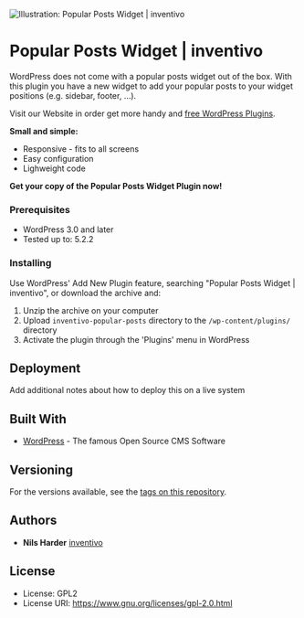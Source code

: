![Illustration: Popular Posts Widget | inventivo](https://ps.w.org/add-swf-support-for-media-uploader-inventivo/assets/banner-772x250.png?rev=1953069)

# Popular Posts Widget | inventivo

WordPress does not come with a popular posts widget out of the box. With this plugin you have a new widget to add your popular posts to your widget positions (e.g. sidebar, footer, ...).

Visit our Website in order get more handy and <a href="https://www.inventivo.de/wordpress-agentur/wordpress-plugins">free WordPress Plugins</a>.

**Small and simple:**
* Responsive - fits to all screens
* Easy configuration
* Lighweight code

**Get your copy of the Popular Posts Widget Plugin now!**

### Prerequisites

* WordPress 3.0 and later
* Tested up to: 5.2.2 

### Installing

Use WordPress' Add New Plugin feature, searching "Popular Posts Widget | inventivo", or download the archive and:

1. Unzip the archive on your computer  
2. Upload `inventivo-popular-posts` directory to the `/wp-content/plugins/` directory
3. Activate the plugin through the 'Plugins' menu in WordPress


## Deployment

Add additional notes about how to deploy this on a live system

## Built With

* [WordPress](https://www.wordpress.org) - The famous Open Source CMS Software

## Versioning

For the versions available, see the [tags on this repository](https://github.com/your/project/tags). 

## Authors

* **Nils Harder** [inventivo](https://www.inventivo.de)

## License

* License:      GPL2
* License URI:  https://www.gnu.org/licenses/gpl-2.0.html




